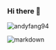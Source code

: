 ### Hi there 👋

![andyfang94](https://github-readme-stats.vercel.app/api?username=andyfang94&show_icons=true&theme=radical)

![markdown](https://avatars.githubusercontent.com/u/54627989?v=4)


<!--
**andyFang94/andyFang94** is a ✨ _special_ ✨ repository because its `README.md` (this file) appears on your GitHub profile.

Here are some ideas to get you started:

- 🔭 I’m currently working on ...
- 🌱 I’m currently learning ...
- 👯 I’m looking to collaborate on ...
- 🤔 I’m looking for help with ...
- 💬 Ask me about ...
- 📫 How to reach me: ...
- 😄 Pronouns: ...
- ⚡ Fun fact: ...
-->
